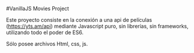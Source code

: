 #VanillaJS Movies Project

Este proyecto consiste en la conexión a una api de películas (https://yts.am/api) mediante Javascript puro, sin librerías, sin frameworks, utilizando todo el poder de ES6. 

Sólo posee archivos Html, css, js. 

